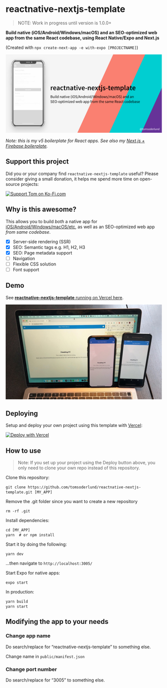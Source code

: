 # reactnative-nextjs-template

> NOTE: Work in progress until version is 1.0.0+

**Build native (iOS/Android/Windows/macOS) and an SEO-optimized web app from the same React codebase, using React Native/Expo and Next.js**

(Created with `npx create-next-app -e with-expo [PROJECTNAME]`)

![reactnative-nextjs-template demo on phone](docs/github_preview.jpg)

_Note: this is my v5 boilerplate for React apps. See also my [Next.js + Firebase boilerplate](https://github.com/tomsoderlund/nextjs-pwa-firebase-boilerplate)._

## Support this project

Did you or your company find `reactnative-nextjs-template` useful? Please consider giving a small donation, it helps me spend more time on open-source projects:

[![Support Tom on Ko-Fi.com](https://www.tomsoderlund.com/ko-fi_tomsoderlund_50.png)](https://ko-fi.com/tomsoderlund)

## Why is this awesome?

This allows you to build _both_ a native app for [iOS/Android/Windows/macOS/etc](https://reactnative.dev/docs/out-of-tree-platforms), as well as an SEO-optimized web app _from same codebase_.

- [X] Server-side rendering (SSR)
- [X] SEO: Semantic tags e.g. H1, H2, H3
- [X] SEO: Page metadata support
- [ ] Navigation
- [ ] Flexible CSS solution
- [ ] Font support

## Demo

See [**reactnative-nextjs-template** running on Vercel here](https://reactnative-nextjs-template.vercel.app/).

![reactnative-nextjs-template demo on phone](docs/demo.jpg)

## Deploying

Setup and deploy your own project using this template with [Vercel](https://vercel.com):

[![Deploy with Vercel](https://vercel.com/button)](https://vercel.com/import/git?s=https%3A%2F%2Fgithub.com%2Ftomsoderlund%2Freactnative-nextjs-template&env=NEXT_PUBLIC_FIREBASE_API_KEY&envDescription=Enter%20your%20public%20Firebase%20API%20Key&envLink=https://github.com/tomsoderlund/reactnative-nextjs-template#deploying-with-vercel)

## How to use

> Note: If you set up your project using the Deploy button above, you only need to clone your own repo instead of this repository.

Clone this repository:

    git clone https://github.com/tomsoderlund/reactnative-nextjs-template.git [MY_APP]

Remove the .git folder since you want to create a new repository

    rm -rf .git

Install dependencies:

    cd [MY_APP]
    yarn  # or npm install

Start it by doing the following:

    yarn dev

…then navigate to `http://localhost:3005/`

Start Expo for native apps:

	expo start

In production:

    yarn build
    yarn start

## Modifying the app to your needs

### Change app name

Do search/replace for “reactnative-nextjs-template” to something else.

Change name in `public/manifest.json`

### Change port number

Do search/replace for “3005” to something else.
